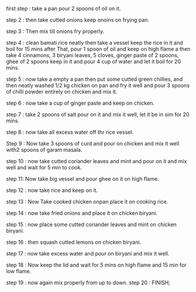 first step : take a pan pour 2 spoons of oil on it.

step 2 : then take cutted onions keep onoins on frying pan.

step 3 : Then mix till onions fry properly.

step 4 : clean bamati rice neatly then take a  vessel keep the rice in it and boil for 15 mins after That, pour  1 spoon of oil and keep on high flame a then take 4 cinnamons, 3 biryani leaves, 5 cloves, ginger paste of 2 spoons, ghee of 2 spoons keep in it and pour  4 cup of water and let it boil for 20 mins.

step 5 : now take a empty a pan then put some cutted green chillies, and then neatly washed 1/2 kg chicken on pan and fry it well and pour 3 spoons of chilli powder entirely on chicken and mix it.

step 6 : now take a cup of ginger paste and keep on chicken.

step 7 :  take 2 spoons of salt pour on it and mix it well, let it be in sim for 20 mins.

step 8 : now take all excess water off thr rice vessel.

Step 9 : Now take 3 spoons of curd and pour on chicken and mix it well with2 spoons of garam masala.

step 10 : now take cutted coriander leaves and mint and pour on it and mix well and wait for 5 min to cook.

step 11: Now take big vessel and pour ghee on it on high flame.

step 12 : now take rice and keep on it.

step 13 : Now Take cooked chicken onpan place it on cooking rice.

step 14 : now take fried onions and place it on chicken biryani.

step 15 : now place some cutted coriander leaves and mint on chicken biryani.

step 16 : then squash cutted lemons on chicken biryani.

step 17 : now take excess water and pour on biryani and mix it well.

step 18 : Now keep the lid and wait for 5 mins on high flame and 15 min for low flame.

step 19 : now again mix properly from up to down.
step 20 :            FINISH;

